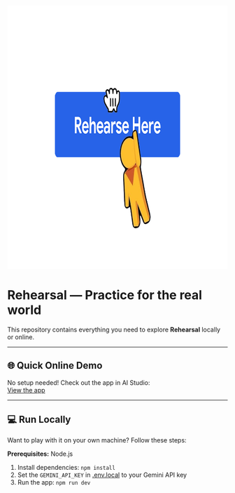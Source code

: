 <div align="center">
<img width="900" height="600" alt="GHBanner" src="/3.png" />
</div>

# Rehearsal — Practice for the real world

This repository contains everything you need to explore **Rehearsal** locally or online.

---

## 🌐 Quick Online Demo

No setup needed! Check out the app in AI Studio:  
[View the app](https://ai.studio/apps/drive/1bYwj6YmPOZI7s2Ob3RkLfMfZsmx1lYC4)  

---

## 💻 Run Locally

Want to play with it on your own machine? Follow these steps:

**Prerequisites:**  Node.js


1. Install dependencies:
   `npm install`
2. Set the `GEMINI_API_KEY` in [.env.local](.env.local) to your Gemini API key
3. Run the app:
   `npm run dev`
